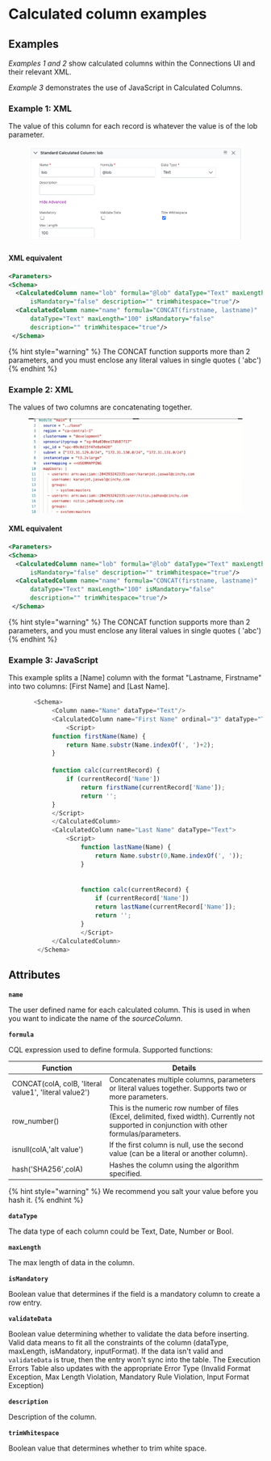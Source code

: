 # Calculated column examples

## Examples

_Examples 1 and 2_ show calculated columns within the Connections UI and their relevant XML.

_Example 3_ demonstrates the use of JavaScript in Calculated Columns.

### Example 1: XML

The value of this column for each record is whatever the value is of the lob parameter.

<figure><img src="../../../.gitbook/assets/image (10) (1).png" alt=""><figcaption></figcaption></figure>

#### XML equivalent 

```xml
<Parameters>
<Schema>
  <CalculatedColumn name="lob" formula="@lob" dataType="Text" maxLength="100" 
      isMandatory="false" description="" trimWhitespace="true"/>
  <CalculatedColumn name="name" formula="CONCAT(firstname, lastname)" 
      dataType="Text" maxLength="100" isMandatory="false" 
      description="" trimWhitespace="true"/>
 </Schema>
```

{% hint style="warning" %}
The CONCAT function supports more than 2 parameters, and you must enclose any literal values in single quotes ( 'abc')
{% endhint %}

### Example 2: XML

The values of two columns are concatenating together.

<figure><img src="../../../.gitbook/assets/image (267).png" alt=""><figcaption></figcaption></figure>

#### XML equivalent 

```xml
<Parameters>
<Schema>
  <CalculatedColumn name="lob" formula="@lob" dataType="Text" maxLength="100" 
      isMandatory="false" description="" trimWhitespace="true"/>
  <CalculatedColumn name="name" formula="CONCAT(firstname, lastname)" 
      dataType="Text" maxLength="100" isMandatory="false" 
      description="" trimWhitespace="true"/>
 </Schema>
```

{% hint style="warning" %}
The CONCAT function supports more than 2 parameters, and you must enclose any literal values in single quotes ( 'abc')
{% endhint %}

### Example 3: JavaScript

This example splits a \[Name] column with the format "Lastname, Firstname" into two columns: \[First Name] and \[Last Name].

```javascript
       <Schema>
            <Column name="Name" dataType="Text"/>
            <CalculatedColumn name="First Name" ordinal="3" dataType="Text">
                <Script>
            function firstName(Name) {
                return Name.substr(Name.indexOf(', ')+2);
            }
                        
            function calc(currentRecord) {
                if (currentRecord['Name'])
                    return firstName(currentRecord['Name']);
                    return '';
            }            
            </Script>
            </CalculatedColumn>
            <CalculatedColumn name="Last Name" dataType="Text">
                <Script>
                    function lastName(Name) {
                        return Name.substr(0,Name.indexOf(', '));
                    }
    
    
                    function calc(currentRecord) {
                        if (currentRecord['Name'])
                        return lastName(currentRecord['Name']);                            
                        return '';
                    }   
                    </Script>
            </CalculatedColumn>
        </Schema>
```

## Attributes <a href="#id-less-than-column-greater-than-attributes" id="id-less-than-column-greater-than-attributes"></a>

**`name`**

The user defined name for each calculated column. This is used in <ColumnMapping> when you want to indicate the name of the _sourceColumn_.

**`formula`**

CQL expression used to define formula. Supported functions:

| Function                                               | Details                                                                                                                                         |
| ------------------------------------------------------ | ----------------------------------------------------------------------------------------------------------------------------------------------- |
| CONCAT(colA, colB, 'literal value1', 'literal value2') | Concatenates multiple columns, parameters or literal values together. Supports two or more parameters.                                          |
| row\_number()                                          | This is the numeric row number of files (Excel, delimited, fixed width). Currently not supported in conjunction with other formulas/parameters. |
| isnull(colA,'alt value')                               | If the first column is null, use the second value (can be a literal or another column).                                                         |
| hash('SHA256',colA)                                    | Hashes the column using the algorithm specified.                                                                                                |

{% hint style="warning" %}
We recommend you salt your value before you hash it.
{% endhint %}

**`dataType`**

The data type of each column could be Text, Date, Number or Bool.

**`maxLength`**

The max length of data in the column.

**`isMandatory`**

Boolean value that determines if the field is a mandatory column to create a row entry.

**`validateData`**

Boolean value determining whether to validate the data before inserting. Valid data means to fit all the constraints of the column (dataType, maxLength, isMandatory, inputFormat). If the data isn't valid and `validateData` is true, then the entry won't sync into the table. The Execution Errors Table also updates with the appropriate Error Type (Invalid Format Exception, Max Length Violation, Mandatory Rule Violation, Input Format Exception)

**`description`**

Description of the column.

**`trimWhitespace`**

Boolean value that determines whether to trim white space.
